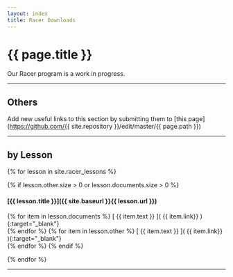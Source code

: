 ```yaml
---
layout: index
title: Racer Downloads
---
```

<!-- Main -->
# {{ page.title }}

Our Racer program is a work in progress.

___

## Others

Add new useful links to this section by submitting them to [this page](https://github.com/{{ site.repository }}/edit/master/{{ page.path }})

<!-- add new links here, copy the line below and remove the comment -->
<!-- [ link_text ]( link_url ){:target="_blank"}   -->
___

## by Lesson
{% for lesson in site.racer_lessons %}

{% if lesson.other.size > 0 or lesson.documents.size > 0 %}
#### [{{ lesson.title }}]({{ site.baseurl }}{{ lesson.url }})
{% for item in lesson.documents %} [ {{ item.text }} ]( {{ item.link}} ){:target="_blank"}  
{% endfor %}
{% for item in lesson.other %} [ {{ item.text }} ]( {{ item.link}} ){:target="_blank"}  
{% endfor %}
{% endif %}
    
{% endfor %}
___
